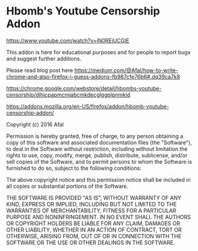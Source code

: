 # Hbomb's Youtube Censorship Addon

https://www.youtube.com/watch?v=jN0REjUCGlE

This addon is here for educational purposes and for people to report bugs and suggest further additions.

Please read blog post here https://medium.com/@Afal/how-to-write-chrome-and-also-firefox-i-guess-addons-fb987cfe76b6#.dq39ca7k8

https://chrome.google.com/webstore/detail/hbombs-youtube-censorship/djhicpapmcmjabcmkdecglggplpnmkid

https://addons.mozilla.org/en-US/firefox/addon/hbomb-youtube-censorship-addon/

Copyright (c) 2016 Afal

Permission is hereby granted, free of charge, to any person obtaining a copy of this software and associated documentation files (the "Software"), to deal in the Software without restriction, including without limitation the rights to use, copy, modify, merge, publish, distribute, sublicense, and/or sell copies of the Software, and to permit persons to whom the Software is furnished to do so, subject to the following conditions:

The above copyright notice and this permission notice shall be included in all copies or substantial portions of the Software.

THE SOFTWARE IS PROVIDED "AS IS", WITHOUT WARRANTY OF ANY KIND, EXPRESS OR IMPLIED, INCLUDING BUT NOT LIMITED TO THE WARRANTIES OF MERCHANTABILITY, FITNESS FOR A PARTICULAR PURPOSE AND NONINFRINGEMENT. IN NO EVENT SHALL THE AUTHORS OR COPYRIGHT HOLDERS BE LIABLE FOR ANY CLAIM, DAMAGES OR OTHER LIABILITY, WHETHER IN AN ACTION OF CONTRACT, TORT OR OTHERWISE, ARISING FROM, OUT OF OR IN CONNECTION WITH THE SOFTWARE OR THE USE OR OTHER DEALINGS IN THE SOFTWARE.
